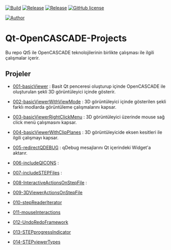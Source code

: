 [![Build](https://img.shields.io/badge/platform-linux-brightgreen)](https://github.com/haknkayaa/Qt-OpenCASCADE-Projects)
[![Release](https://img.shields.io/badge/Qt-5.12.3-blue)](https://github.com/haknkayaa/Qt-OpenCASCADE-Projects)
[![Release](https://img.shields.io/badge/OpenCASCADE-OCE%20v0.18.2-blue)](https://github.com/haknkayaa/Qt-OpenCASCADE-Projects)
[![GitHub license](https://img.shields.io/github/license/haknkayaa/step-2-gdml)](https://github.com/haknkayaa/Qt-OpenCASCADE-Projects/blob/master/LICENSE.md)

[![Author](https://img.shields.io/badge/-%40haknkayaa-blue)](https://github.com/haknkayaa)

# Qt-OpenCASCADE-Projects

Bu repo Qt5 ile OpenCASCADE teknolojilerinin birlikte çalışması ile ilgili çalışmalar içerir.

## Projeler

* [001-basicViewer](https://github.com/haknkayaa/Qt-OpenCASCADE-Projects/tree/main/001-basicViewer) 
  : Basit Qt penceresi oluşturup içinde OpenCASCADE ile oluşturulan şekli 3D görüntüleyici içinde gösterir.
  
* [002-basicViewerWithViewMode](https://github.com/haknkayaa/Qt-OpenCASCADE-Projects/tree/main/002-basicViewerWithViewMode)
  : 3D görüntüleyici içinde gösterilen şekli farklı modlarda görüntüleme çalışmalarını kapsar. 
  
* [003-basicViewerRightClickMenu](https://github.com/haknkayaa/Qt-OpenCASCADE-Projects/tree/main/003-basicViewerRightClickMenu)
  : 3D görüntüleyici üzerinde mouse sağ click menü çalışmasını kapsar.
  
* [004-basicViewerWithClipPlanes](https://github.com/haknkayaa/Qt-OpenCASCADE-Projects/tree/main/004-basicViewerWithClipPlanes)
  : 3D görüntüleyicide eksen kesitleri ile ilgili çalışmayı kapsar.
  
* [005-redirectQDEBUG](https://github.com/haknkayaa/Qt-OpenCASCADE-Projects/tree/main/005-redirectQDEBUG)
 : qDebug mesajlarını Qt içerindeki Widget'a aktarır.
  
* [006-includeQICONS](https://github.com/haknkayaa/Qt-OpenCASCADE-Projects/tree/main/006-includeQICONS)
 :
  
* [007-includeSTEPFiles](https://github.com/haknkayaa/Qt-OpenCASCADE-Projects/tree/main/008-InteractiveActionsOnStepFile)
 :
  
* [008-InteractiveActionsOnStepFile](https://github.com/haknkayaa/Qt-OpenCASCADE-Projects/tree/main/008-InteractiveActionsOnStepFile)
  :
  
* [009-3DViewerActionsOnStepFile](https://github.com/haknkayaa/Qt-OpenCASCADE-Projects/tree/main/009-3DViewerActionsOnStepFile)
  
* [010-stepReaderIterator](https://github.com/haknkayaa/Qt-OpenCASCADE-Projects/tree/main/010-stepReaderIterator)
  
* [011-mouseInteractions](https://github.com/haknkayaa/Qt-OpenCASCADE-Projects/tree/main/011-mouseInteractions)
  
* [012-UndoRedoFramework](https://github.com/haknkayaa/Qt-OpenCASCADE-Projects/tree/main/012-UndoRedoFramework)
  
* [013-STEPprogressIndicator](https://github.com/haknkayaa/Qt-OpenCASCADE-Projects/tree/main/013-STEPprogressIndicator)
  
* [014-STEPviewerTypes](https://github.com/haknkayaa/Qt-OpenCASCADE-Projects/tree/main/014-STEPviewerTypes)


